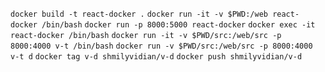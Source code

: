 
`docker build -t react-docker .`
`docker run -it -v $PWD:/web react-docker /bin/bash`
`docker run -p 8000:5000 react-docker`
`docker exec -it react-docker /bin/bash`
`docker run -it -v $PWD/src:/web/src -p 8000:4000 v-t /bin/bash`
`docker run -v $PWD/src:/web/src -p 8000:4000 v-t d`
`docker tag v-d shmilyvidian/v-d`
`docker push shmilyvidian/v-d`